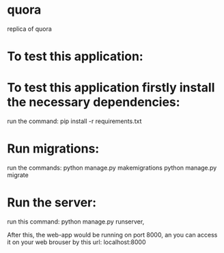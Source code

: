 # quora
replica of quora

# To test this application:

# To test this application firstly install the necessary dependencies:
run the command: pip install -r requirements.txt

# Run migrations:
run the commands:
python manage.py makemigrations
python manage.py migrate

# Run the server:
run this command: python manage.py runserver,

After this, the web-app would be running on port 8000, an you can access it on your web brouser by this url: localhost:8000 

